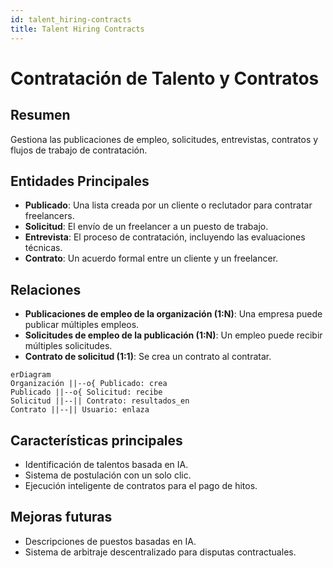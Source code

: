 ```yaml
---
id: talent_hiring-contracts
title: Talent Hiring Contracts
---
```


# Contratación de Talento y Contratos

## Resumen
Gestiona las publicaciones de empleo, solicitudes, entrevistas, contratos y flujos de trabajo de contratación.

## Entidades Principales
- **Publicado**: Una lista creada por un cliente o reclutador para contratar freelancers.
- **Solicitud**: El envío de un freelancer a un puesto de trabajo.
- **Entrevista**: El proceso de contratación, incluyendo las evaluaciones técnicas.
- **Contrato**: Un acuerdo formal entre un cliente y un freelancer.

## Relaciones
- **Publicaciones de empleo de la organización (1:N)**: Una empresa puede publicar múltiples empleos.
- **Solicitudes de empleo de la publicación (1:N)**: Un empleo puede recibir múltiples solicitudes.
- **Contrato de solicitud (1:1)**: Se crea un contrato al contratar.

```mermaid
erDiagram
Organización ||--o{ Publicado: crea
Publicado ||--o{ Solicitud: recibe
Solicitud ||--|| Contrato: resultados_en
Contrato ||--|| Usuario: enlaza
```

## Características principales
- Identificación de talentos basada en IA.
- Sistema de postulación con un solo clic.
- Ejecución inteligente de contratos para el pago de hitos.

## Mejoras futuras
- Descripciones de puestos basadas en IA.
- Sistema de arbitraje descentralizado para disputas contractuales.

